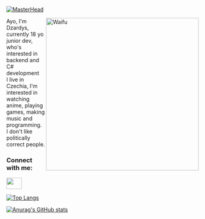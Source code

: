 [![MasterHead](http://www.dzardys.site/githeader.png)](https://github.com/Dzardys)

<img align="right" alt="Waifu" width="400" src="https://c.tenor.com/l7PZ-vCq4FsAAAAC/rias-gremory-highschool-dxd.gif">

Ayo, I'm Dzardys, currently 18 yo junior dev, who's interested in backend and C# development<br>
I live in Czechia, I'm interested in watching anime, playing games, making music and programming.<br>
I don't like politically correct people.
                                                                                                      
<h3 align="left">Connect with me:</h3>
<p align="left">
<a href="https://www.instagram.com/dzardys_/" target="blank"><img align="center" src="https://cdn.jsdelivr.net/npm/simple-icons@3.0.1/icons/instagram.svg" alt="" height="30" width="40" /></a>
</p>

                                                                                                      
[![Top Langs](https://github-readme-stats.vercel.app/api/top-langs/?username=Dzardys&layout=compact)](https://github.com/anuraghazra/github-readme-stats)

[![Anurag's GitHub stats](https://github-readme-stats.vercel.app/api?username=Dzardys&theme=dark)](https://github.com/anuraghazra/github-readme-stats)
